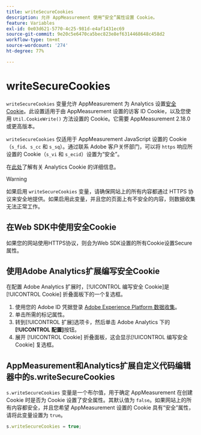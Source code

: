 ```yaml
---
title: writeSecureCookies
description: 允许 AppMeasurement 使用“安全”属性设置 Cookie。
feature: Variables
exl-id: 0e03d621-5770-4c25-981d-e4af1431ec69
source-git-commit: 9e20c5e6470ca5bec823e8ef6314468648c458d2
workflow-type: tm+mt
source-wordcount: '274'
ht-degree: 77%

---
```


# writeSecureCookies

`writeSecureCookies` 变量允许 AppMeasurement 为 Analytics 设置[安全 Cookie](https://en.wikipedia.org/wiki/Secure_cookie)。此设置适用于由 AppMeasurement 设置的访客 ID Cookie，以及您使用 `Util.CookieWrite()` 方法设置的 Cookie。它需要 AppMeasurement 2.18.0 或更高版本。

`writeSecureCookies` 仅适用于 AppMeasurement JavaScript 设置的 Cookie（`s_fid`、`s_cc` 和 `s_sq`）。通过联系 Adobe 客户关怀部门，可以将 `https` 响应所设置的 Cookie（`s_vi` 和 `s_ecid`）设置为“安全”。

在[此处](https://experienceleague.adobe.com/docs/core-services/interface/administration/ec-cookies/cookies-analytics.html?lang=zh-Hans)了解有关 Analytics Cookie 的详细信息。

>[!WARNING]
>
>如果启用 `writeSecureCookies` 变量，请确保网站上的所有内容都通过 HTTPS 协议来安全地提供。如果启用此变量，并且您的页面上有不安全的内容，则数据收集无法正常工作。

## 在Web SDK中使用安全Cookie

如果您的网站使用HTTPS协议，则会为Web SDK设置的所有Cookie设置Secure属性。

## 使用Adobe Analytics扩展编写安全Cookie

在配置 Adobe Analytics 扩展时，[!UICONTROL 编写安全 Cookie]是 [!UICONTROL Cookie] 折叠面板下的一个复选框。

1. 使用您的 Adobe ID 凭据登录 [Adobe Experience Platform 数据收集](https://experience.adobe.com/data-collection)。
2. 单击所需的标记属性。
3. 转到[!UICONTROL 扩展]选项卡，然后单击 Adobe Analytics 下的&#x200B;**[!UICONTROL 配置]**&#x200B;按钮。
4. 展开 [!UICONTROL Cookie] 折叠面板，这会显示[!UICONTROL 编写安全 Cookie] 复选框。

## AppMeasurement和Analytics扩展自定义代码编辑器中的s.writeSecureCookies

`s.writeSecureCookies` 变量是一个布尔值，用于确定 AppMeasurement 在创建 Cookie 时是否为 Cookie 设置了安全属性。其默认值为 `false`。如果网站上的所有内容都安全，并且您希望 AppMeasurement 设置的 Cookie 具有“安全”属性，请将此变量设置为 `true`。

```js
s.writeSecureCookies = true;
```
